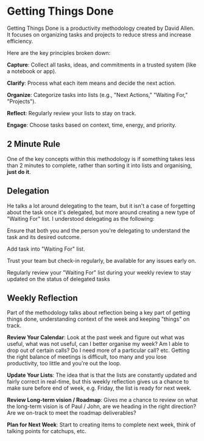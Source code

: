 # Getting Things Done

Getting Things Done is a productivity methodology created by David Allen. It focuses on organizing tasks and projects to reduce stress and increase efficiency. 

Here are the key principles broken down:

**Capture**: Collect all tasks, ideas, and commitments in a trusted system (like a notebook or app).

**Clarify**: Process what each item means and decide the next action.

**Organize**: Categorize tasks into lists (e.g., "Next Actions," "Waiting For," "Projects").

**Reflect**: Regularly review your lists to stay on track.

**Engage**: Choose tasks based on context, time, energy, and priority.

## 2 Minute Rule
One of the key concepts within this methodology is if something takes less than 2 minutes to complete, rather than sorting it into lists and organising, **just do it**. 

## Delegation
He talks a lot around delegating to the team, but it isn't a case of forgetting about the task once it's delegated, but more around creating a new type of "Waiting For" list. I understood delegating as the following:

Ensure that both you and the person you're delegating to understand the task and its desired outcome.

Add task into "Waiting For" list.

Trust your team but check-in regularly, be available for any issues early on.

Regularly review your "Waiting For" list during your weekly review to stay updated on the status of delegated tasks

## Weekly Reflection
Part of the methodology talks about reflection being a key part of getting things done, understanding context of the week and keeping "things" on track.

**Review Your Calendar**: Look at the past week and figure out what was useful, what was not useful, can I better organise my week? Am I able to drop out of certain calls? Do I need more of a particular call? etc. Getting the right balance of meetings is difficult, too many and you lose productivity, too little and you're out the loop.

**Update Your Lists**: The idea that is that the lists are constantly updated and fairly correct in real-time, but this weekly reflection gives us a chance to make sure before end of week, e.g. Friday, the list is ready for next week.

**Review Long-term vision / Roadmap**: Gives me a chance to review on what the long-term vision is of Paul / John, are we heading in the right direction? Are we on-track to meet the roadmap deliverables?

**Plan for Next Week**: Start to creating items to complete next week, think of talking points for catchups, etc.